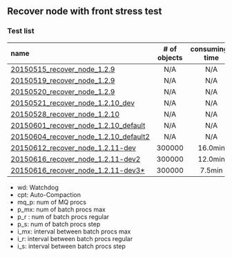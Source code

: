 ## Recover node with front stress test
### Test list

|name|# of objects|consuming-time|wd|cpt|mq_p|p_mx|p_r|p_s|i_mx|i_r|i_s|
|:---|:-:|:-:|:-:|:-:|--:|--:|--:|--:|--:|--:|--:|  
[20150515_recover_node_1.2.9](20150515_recover_node_1.2.9)|N/A|N/A|No|No|8|10000|5000|250|1000|10|10|
[20150519_recover_node_1.2.9](20150519_recover_node_1.2.9)|N/A|N/A|Yes|Yes|8|10000|5000|250|1000|10|10|
[20150520_recover_node_1.2.9](20150520_recover_node_1.2.9)|N/A|N/A|Yes|Yes|8|10000|5000|250|1000|10|10|
[20150521_recover_node_1.2.10_dev](20150521_recover_node_1.2.10_dev)|N/A|N/A|Yes|Yes|8|10000|5000|250|1000|10|10|
[20150528_recover_node_1.2.10](20150528_recover_node_1.2.10)|N/A|N/A|Yes|Yes|8|10000|5000|250|1000|10|10|
[20150601_recover_node_1.2.10_default](20150601_recover_node_1.2.10_default)|N/A|N/A|Yes|Yes|8|5000|3000|250|1000|10|10|
[20150604_recover_node_1.2.10_default2](20150604_recover_node_1.2.10_default2)|N/A|N/A|Yes|No|8|5000|3000|250|1000|10|10|
[20150612_recover_node_1.2.11-dev](20150612_recover_node_1.2.11-dev)|300000|16.0min|No|Yes|2|1000|100|10|3000|500|50|
[20150616_recover_node_1.2.11-dev2](20150616_recover_node_1.2.11-dev2)|300000|12.0min|No|Yes|2|1000|200|10|3000|500|50|
[20150616_recover_node_1.2.11-dev3*](20150616_recover_node_1.2.11-dev3)|300000|7.5min|No|Yes|8|1000|800|10|3000|500|50|

- wd: Watchdog
- cpt: Auto-Compaction
- mq_p: num of MQ procs
- p_mx: num of batch procs max
- p_r : num of batch procs regular
- p_s: num of batch procs step
- i_mx: interval between batch procs max
- i_r: interval between batch procs regular
- i_s: interval between batch procs step
